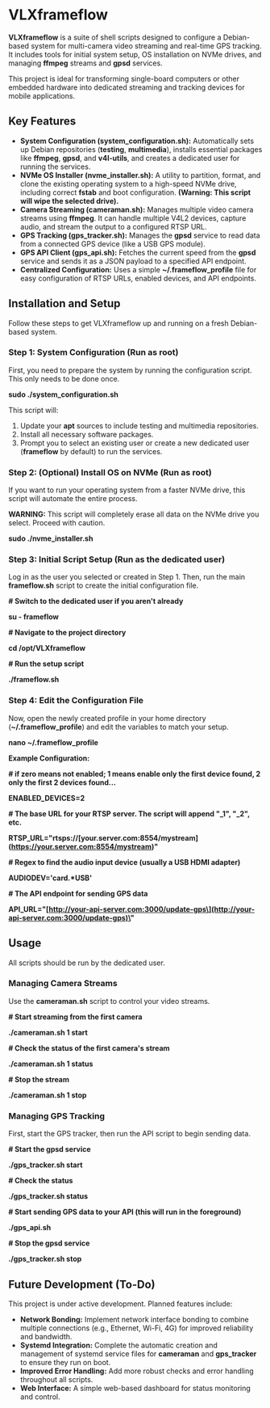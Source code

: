 # VLXframeflow

****VLXframeflow**** is a suite of shell scripts designed to configure a
Debian-based system for multi-camera video streaming and real-time GPS
tracking. It includes tools for initial system setup, OS installation on
NVMe drives, and managing **ffmpeg** streams and **gpsd** services.

This project is ideal for transforming single-board computers or other
embedded hardware into dedicated streaming and tracking devices for
mobile applications.

## Key Features

-   ****System Configuration (******system_configuration.sh******):****
    Automatically sets up Debian repositories (**testing**,
    **multimedia**), installs essential packages like **ffmpeg**,
    **gpsd**, and **v4l-utils**, and creates a dedicated user for
    running the services.
-   ****NVMe OS Installer (******nvme_installer.sh******):**** A utility
    to partition, format, and clone the existing operating system to a
    high-speed NVMe drive, including correct **fstab** and boot
    configuration. ****(Warning: This script will wipe the selected
    drive).****
-   ****Camera Streaming (******cameraman.sh******):**** Manages
    multiple video camera streams using **ffmpeg**. It can handle
    multiple V4L2 devices, capture audio, and stream the output to a
    configured RTSP URL.
-   ****GPS Tracking (******gps_tracker.sh******):**** Manages the
    **gpsd** service to read data from a connected GPS device (like a
    USB GPS module).
-   ****GPS API Client (******gps_api.sh******):**** Fetches the current
    speed from the **gpsd** service and sends it as a JSON payload to a
    specified API endpoint.
-   ****Centralized Configuration:**** Uses a simple
    **\~/.frameflow_profile** file for easy configuration of RTSP URLs,
    enabled devices, and API endpoints.

## Installation and Setup

Follow these steps to get VLXframeflow up and running on a fresh
Debian-based system.

### Step 1: System Configuration (Run as root)

First, you need to prepare the system by running the configuration
script. This only needs to be done once.

**sudo ./system_configuration.sh**

This script will:

1.  Update your **apt** sources to include testing and multimedia
    repositories.
2.  Install all necessary software packages.
3.  Prompt you to select an existing user or create a new dedicated user
    (**frameflow** by default) to run the services.

### Step 2: (Optional) Install OS on NVMe (Run as root)

If you want to run your operating system from a faster NVMe drive, this
script will automate the entire process.

****WARNING:**** This script will completely erase all data on the NVMe
drive you select. Proceed with caution.

**sudo ./nvme_installer.sh**

### Step 3: Initial Script Setup (Run as the dedicated user)

Log in as the user you selected or created in Step 1. Then, run the main
**frameflow.sh** script to create the initial configuration file.

**\# Switch to the dedicated user if you aren\'t already**

**su - frameflow**

**\# Navigate to the project directory**

**cd /opt/VLXframeflow**

**\# Run the setup script**

**./frameflow.sh**

### Step 4: Edit the Configuration File

Now, open the newly created profile in your home directory
(**\~/.frameflow_profile**) and edit the variables to match your setup.

**nano \~/.frameflow_profile**

****Example Configuration:****

**\# if zero means not enabled; 1 means enable only the first device
found, 2 only the first 2 devices found\...**

**ENABLED_DEVICES=2**

**\# The base URL for your RTSP server. The script will append \"\_1\",
\"\_2\", etc.**

**RTSP_URL=\"rtsps://\[your.server.com:8554/mystream\](https://your.server.com:8554/mystream)\"**

**\# Regex to find the audio input device (usually a USB HDMI adapter)**

**AUDIODEV=\'card.\*USB\'**

**\# The API endpoint for sending GPS data**

**API_URL=\"\[http://your-api-server.com:3000/update-gps\](http://your-api-server.com:3000/update-gps)\"**

## Usage

All scripts should be run by the dedicated user.

### Managing Camera Streams

Use the **cameraman.sh** script to control your video streams.

**\# Start streaming from the first camera**

**./cameraman.sh 1 start**

**\# Check the status of the first camera\'s stream**

**./cameraman.sh 1 status**

**\# Stop the stream**

**./cameraman.sh 1 stop**

### Managing GPS Tracking

First, start the GPS tracker, then run the API script to begin sending
data.

**\# Start the gpsd service**

**./gps_tracker.sh start**

**\# Check the status**

**./gps_tracker.sh status**

**\# Start sending GPS data to your API (this will run in the
foreground)**

**./gps_api.sh**

**\# Stop the gpsd service**

**./gps_tracker.sh stop**

## Future Development (To-Do)

This project is under active development. Planned features include:

-   ****Network Bonding:**** Implement network interface bonding to
    combine multiple connections (e.g., Ethernet, Wi-Fi, 4G) for
    improved reliability and bandwidth.
-   ****Systemd Integration:**** Complete the automatic creation and
    management of systemd service files for **cameraman** and
    **gps_tracker** to ensure they run on boot.
-   ****Improved Error Handling:**** Add more robust checks and error
    handling throughout all scripts.
-   ****Web Interface:**** A simple web-based dashboard for status
    monitoring and control.
